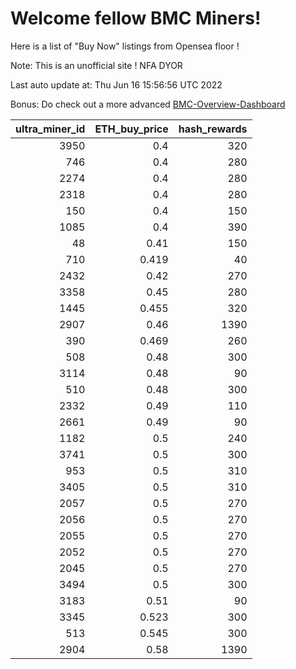 # Welcome fellow BMC Miners!
Here is a list of "Buy Now" listings from Opensea floor !

Note: This is an unofficial site ! NFA DYOR

Last auto update at: Thu Jun 16 15:56:56 UTC 2022

Bonus: Do check out a more advanced [BMC-Overview-Dashboard](https://dune.com/defifunk/BMC-Overview-Dashboard)


|   ultra_miner_id |   ETH_buy_price |   hash_rewards |
|-----------------:|----------------:|---------------:|
|             3950 |           0.4   |            320 |
|              746 |           0.4   |            280 |
|             2274 |           0.4   |            280 |
|             2318 |           0.4   |            280 |
|              150 |           0.4   |            150 |
|             1085 |           0.4   |            390 |
|               48 |           0.41  |            150 |
|              710 |           0.419 |             40 |
|             2432 |           0.42  |            270 |
|             3358 |           0.45  |            280 |
|             1445 |           0.455 |            320 |
|             2907 |           0.46  |           1390 |
|              390 |           0.469 |            260 |
|              508 |           0.48  |            300 |
|             3114 |           0.48  |             90 |
|              510 |           0.48  |            300 |
|             2332 |           0.49  |            110 |
|             2661 |           0.49  |             90 |
|             1182 |           0.5   |            240 |
|             3741 |           0.5   |            300 |
|              953 |           0.5   |            310 |
|             3405 |           0.5   |            310 |
|             2057 |           0.5   |            270 |
|             2056 |           0.5   |            270 |
|             2055 |           0.5   |            270 |
|             2052 |           0.5   |            270 |
|             2045 |           0.5   |            270 |
|             3494 |           0.5   |            300 |
|             3183 |           0.51  |             90 |
|             3345 |           0.523 |            300 |
|              513 |           0.545 |            300 |
|             2904 |           0.58  |           1390 |